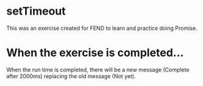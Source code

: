 # setTimeout

This was an exercise created for FEND to learn and practice doing Promise.

# When the exercise is completed...

When the run time is completed, there will be a new message (Complete after 2000ms) replacing the old message (Not yet).
